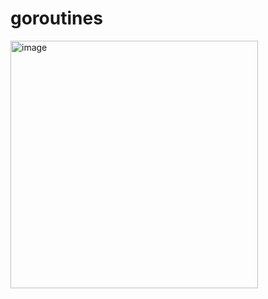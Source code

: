 # goroutines

<img width="396" alt="image" src="https://github.com/ananasdenisovich/goroutines/assets/113703176/21bb6215-10f8-407f-8fc4-e7d73c76b7c8">
